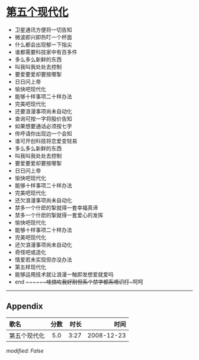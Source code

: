 # [第五个现代化](https://music.163.com/song?id=30569082)

* 卫星通讯方便将一切告知
* 微波即兴即热叮一个杯面
* 什么都会出现郁一下指尖
* 谁都需要科技家中有百多件
* 多么多么新鲜的东西
* 叫我叫我处处去控制
* 要爱要爱却要按哪掣
* 日日问上帝
* 愉快吧现代化
* 能够十样事项二十样办法
* 完美吧现代化
* 还要浪漫事项尚未自动化
* 查询可按一字将股价告知
* 如果想要通话必须按七字
* 传呼请你出现边一个会知
* 谁可开创科技将恋爱变轻易
* 多么多么新鲜的东西
* 叫我叫我处处去控制
* 要爱要爱却要按哪掣
* 日日问上帝
* 愉快吧现代化
* 能够十样事项二十样办法
* 完美吧现代化
* 还欠浪漫事项尚未自动化
* 禁多一个什麽的掣就得一套幸福真谛
* 禁多一个什麽的掣就得一套爱心的发挥
* 愉快吧现代化
* 能够十样事项二十样办法
* 完美吧现代化
* 还欠浪漫事项尚未自动化
* 奇怪吧或造化
* 情爱若未实现但亦没办法
* 第五样现代化
* 能够运用技术就让浪漫一触即发想爱就爱吗
* end ~~~~~~~~哇搞咗我好耐但系个禁字都系唔识打~~~呵呵


---

## Appendix

|歌名|分数|时长|时间|
|:---|:---:|---:|---:|
|第五个现代化|5.0|3:27|2008-12-23

*modified: False*